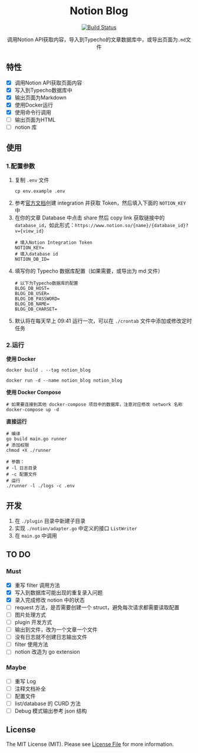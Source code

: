 <div align="center">

# Notion Blog
[![Build Status](https://img.shields.io/badge/notoin_blog-1.0-69cafd)](https://github.com/Yven/notion_blog)

调用Notion API获取内容，导入到Typecho的文章数据库中，或导出页面为`.md`文件

</div>

## 特性
- [x] 调用Notion API获取页面内容
- [x] 写入到Typecho数据库中
- [x] 输出页面为Markdown
- [x] 使用Docker运行
- [x] 使用命令行调用
- [ ] 输出页面为HTML
- [ ] notion 库

## 使用
### 1.配置参数

1. 复制 `.env` 文件
    ```shell
    cp env.example .env
    ```
2. 参考[官方文档](https://developers.notion.com/docs/create-a-notion-integration)创建 integration 并获取 Token，然后填入下面的 `NOTION_KEY` 中
3. 在你的文章 Database 中点击 share 然后 copy link 获取链接中的 `database_id`，如此形式：`https://www.notion.so/{name}/{database_id}?v={view_id}`
    ```
    # 填入Notion Integration Token
    NOTION_KEY=
    # 填入database id
    NOTION_DB_ID=
    ```
4. 填写你的 Typecho 数据库配置（如果需要，或导出为 md 文件）
    ```
    # 以下为Typecho数据库的配置
    BLOG_DB_HOST=
    BLOG_DB_USER=
    BLOG_DB_PASSWORD=
    BLOG_DB_NAME=
    BLOG_DB_CHARSET=
    ```
5. 默认将在每天早上 09:41 运行一次，可以在 `./crontab` 文件中添加或修改定时任务

### 2.运行

**使用 Docker**

```shell
docker build . --tag notion_blog 

docker run -d --name notion_blog notion_blog
```

**使用 Docker Compose**

```shell
# 如果要连接到其他 docker-compose 项目中的数据库，注意对应修改 network 名称
docker-compose up -d
```

**直接运行**

```shell
# 编译
go build main.go runner
# 添加权限
chmod +X ./runner

# 参数：
# -l 日志目录
# -c 配置文件
# 运行
./runner -l ./logs -c .env
```

## 开发

1. 在 `./plugin` 目录中新建子目录
2. 实现 `./notion/adapter.go` 中定义的接口 `ListWriter`
3. 在 `main.go` 中调用


## TO DO
### Must
- [x] 重写 filter 调用方法
- [x] 写入到数据库可能出现的重复录入问题
- [x] 录入完成修改 notion 中的状态
- [ ] request 方法，是否需要创建一个 struct，避免每次请求都需要读取配置
- [ ] 图片处理方式
- [ ] plugin 开发方式
- [ ] 输出到文件，改为一个文章一个文件
- [ ] 没有日志就不创建日志输出文件
- [ ] filter 使用方法
- [ ] notion 改造为 go extension
### Maybe
- [ ] 重写 Log
- [ ] 注释文档补全
- [ ] 配置文件
- [ ] list/database 的 CURD 方法
- [ ] Debug 模式输出参考 json 结构

## License
The MIT License (MIT). Please see [License File](LICENSE.md) for more information.
